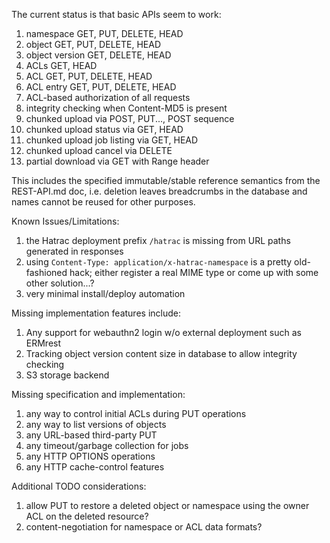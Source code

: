 
The current status is that basic APIs seem to work: 
 
1. namespace GET, PUT, DELETE, HEAD
1. object GET, PUT, DELETE, HEAD
1. object version GET, DELETE, HEAD
1. ACLs GET, HEAD
1. ACL GET, PUT, DELETE, HEAD
1. ACL entry GET, PUT, DELETE, HEAD
1. ACL-based authorization of all requests
1. integrity checking when Content-MD5 is present
1. chunked upload via POST, PUT..., POST sequence
1. chunked upload status via GET, HEAD
1. chunked upload job listing via GET, HEAD
1. chunked upload cancel via DELETE
1. partial download via GET with Range header

This includes the specified immutable/stable reference semantics from 
the REST-API.md doc, i.e. deletion leaves breadcrumbs in the database 
and names cannot be reused for other purposes. 

Known Issues/Limitations:

1. the Hatrac deployment prefix `/hatrac` is missing from URL paths
   generated in responses
1. using `Content-Type: application/x-hatrac-namespace` is a pretty
   old-fashioned hack; either register a real MIME type or come up
   with some other solution...?
1. very minimal install/deploy automation

Missing implementation features include: 
 
1. Any support for webauthn2 login w/o external deployment such as ERMrest
1. Tracking object version content size in database to allow integrity checking
1. S3 storage backend 
 
Missing specification and implementation: 

1. any way to control initial ACLs during PUT operations 
1. any way to list versions of objects 
1. any URL-based third-party PUT 
1. any timeout/garbage collection for jobs 
1. any HTTP OPTIONS operations 
1. any HTTP cache-control features 

Additional TODO considerations:

1. allow PUT to restore a deleted object or namespace using the owner
   ACL on the deleted resource?
1. content-negotiation for namespace or ACL data formats?
